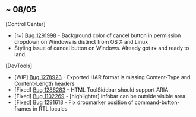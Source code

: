 ##  ~ 08/05

[Control Center]

* [r+] [Bug 1291998](http://bugzil.la/1291998) - Background color of cancel button in permission dropdown on Windows is distinct from OS X and Linux
 * Styling issue of cancel button on Windows. Already got r+ and ready to land. 

[DevTools]

* [WIP] [Bug 1278923](http://bugzil.la/1278923) - Exported HAR format is missing Content-Type and Content-Length headers
* [Fixed] [Bug 1286283](http://bugzil.la/1286283) - HTML ToolSidebar should support ARIA
* [Fixed] [Bug 1102269](http://bugzil.la/1102269) - [highlighter] infobar can be outside visible area
* [Fixed] [Bug 1291618](http://bugzil.la/1291618) - Fix dropmarker position of command-button-frames in RTL locales
